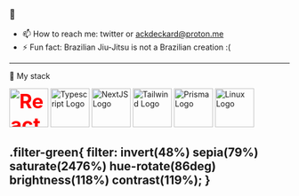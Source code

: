 ### 👋


- 📫 How to reach me: twitter or ackdeckard@proton.me 
- ⚡ Fun fact: Brazilian Jiu-Jitsu is not a Brazilian creation :( 


---

🧰 My stack



<img src="https://cdn.worldvectorlogo.com/logos/react-2.svg" alt="React Logo" width="70" height="70" class="filter-green"/>  <img src="https://cdn.worldvectorlogo.com/logos/typescript.svg" alt="Typescript Logo" width="70" height="70"/>  <img src="https://cdn.worldvectorlogo.com/logos/nextjs-2.svg" alt="NextJS Logo" width="70" height="70"/>  <img src="https://cdn.worldvectorlogo.com/logos/tailwind-css-1.svg" alt="Tailwind Logo" width="70" height="70"/>  <img src="https://cdn.worldvectorlogo.com/logos/prisma-2.svg" alt="Prisma Logo" width="70" height="70"/>  <img src="https://cdn.worldvectorlogo.com/logos/linux-tux.svg" alt="Linux Logo" width="70" height="70"/>

.filter-green{
    filter: invert(48%) sepia(79%) saturate(2476%) hue-rotate(86deg) brightness(118%) contrast(119%);
}
---

<style>
.filter-green {
    color: red;
    font-weight:700;
    font-size: 35px;
}
.heading2 {
    color: blue;
    font-weight:700;
    font-size: 30px;
}
</style>
